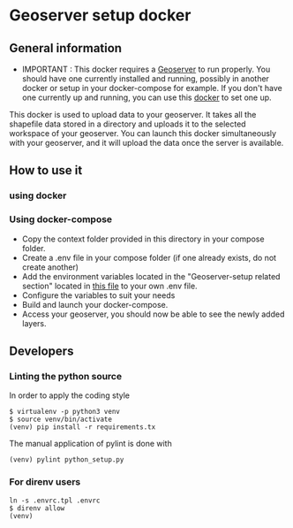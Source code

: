 # Geoserver setup docker

## General information

- IMPORTANT : This docker requires a [Geoserver](http://geoserver.org/) to run properly. You should have one currently installed and running, possibly in another docker or setup in your docker-compose for example. If you don't have one currently up and running, you can use this [docker](https://hub.docker.com/r/kartoza/geoserver/) to set one up.

This docker is used to upload data to your geoserver. It takes all the shapefile data stored in a directory and uploads it to the selected workspace of your geoserver. You can launch this docker simultaneously with your geoserver, and it will upload the data once the server is available.

## How to use it

### using docker

### Using docker-compose


- Copy the context folder provided in this directory in your compose folder.
- Create a .env file in your compose folder (if one already exists, do not create another)
- Add the environment variables located in the "Geoserver-setup related section" located in [this file](Example/.env) to your own .env file.
- Configure the variables to suit your needs
- Build and launch your docker-compose.
- Access your geoserver, you should now be able to see the newly added layers.

## Developers

### Linting the python source
In order to apply the coding style
```
$ virtualenv -p python3 venv
$ source venv/bin/activate
(venv) pip install -r requirements.tx
```
The manual application of pylint is done with
```
(venv) pylint python_setup.py
```

### For direnv users
```
ln -s .envrc.tpl .envrc
$ direnv allow
(venv)
```
